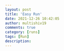 ```yaml
---
layout: post
title: 'Easy Run'
date: 2021-12-26 10:42:05
author: multishiv19
comments: true
category: [runs]
tags: [Run]
description: 
---
```


<div width='100%' class='strava-embed-placeholder' data-embed-type='activity' data-embed-id='6431515336'></div>
<script src='https://strava-embeds.com/embed.js'></script>
